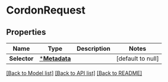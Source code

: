 # CordonRequest

## Properties
Name | Type | Description | Notes
------------ | ------------- | ------------- | -------------
**Selector** | [***Metadata**](Metadata.md) |  | [default to null]

[[Back to Model list]](../README.md#documentation-for-models) [[Back to API list]](../README.md#documentation-for-api-endpoints) [[Back to README]](../README.md)


